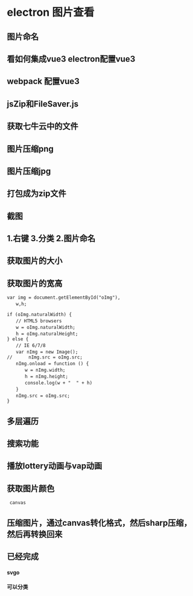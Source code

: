 <!--
 * @Author: your name
 * @Date: 2021-10-14 11:00:11
 * @LastEditTime: 2021-10-21 19:51:43
 * @LastEditors: Please set LastEditors
 * @Description: In User Settings Edit
 * @FilePath: /electron-vite-picture/README.md
-->

# electron 图片查看


## 图片命名

## 看如何集成vue3 electron配置vue3

## webpack 配置vue3

## jsZip和FileSaver.js

## 获取七牛云中的文件



## 图片压缩png

## 图片压缩jpg

## 打包成为zip文件

## 截图


## 1.右键 3.分类 2.图片命名

## 获取图片的大小

## 获取图片的宽高
```
var img = document.getElementById("oImg"),
　　w,h;

if (oImg.naturalWidth) {
　　// HTML5 browsers
　　w = oImg.naturalWidth;
　　h = oImg.naturalHeight;
} else {
　　// IE 6/7/8
　　var nImg = new Image();
//      nImg.src = oImg.src;
　　nImg.onload = function () {
　　　　w = nImg.width;
　　　　h = nImg.height;
　　　　console.log(w + "  " + h)
　　}
　　nImg.src = oImg.src;
}
```
## 多层遍历

## 搜索功能

## 播放lottery动画与vap动画


## 获取图片颜色
```
 canvas
```

## 压缩图片，通过canvas转化格式，然后sharp压缩，然后再转换回来

## 已经完成

#### svgo
#### 可以分类



